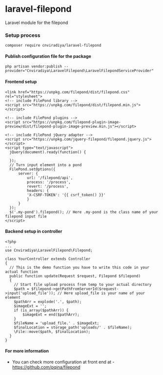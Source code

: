 # laravel-filepond
Laravel module for the filepond

### Setup process
```composer require cnviradiya/laravel-filepond```

#### Publish configuration file for the package
```php artisan vendor:publish --provider="Cnviradiya\LaravelFilepond\LaravelFilepondServiceProvider"```

#### Frontend setup
```
<link href="https://unpkg.com/filepond/dist/filepond.css" rel="stylesheet">
<!-- include FilePond library -->
<script src="https://unpkg.com/filepond/dist/filepond.min.js"></script>

<!-- include FilePond plugins -->
<script src="https://unpkg.com/filepond-plugin-image-preview/dist/filepond-plugin-image-preview.min.js"></script>

<!-- include FilePond jQuery adapter -->
<script src="https://unpkg.com/jquery-filepond/filepond.jquery.js"></script>
<script type="text/javascript">
  jQuery(document).ready(function() {

  });
  // Turn input element into a pond
  FilePond.setOptions({
      server: {
          url: '/filepond/api',
          process: '/process',
          revert: '/process',
          headers: {
          'X-CSRF-TOKEN': '{{ csrf_token() }}'
          }
      }
  });
  $('.my-pond').filepond(); // Here .my-pond is the class name of your filepond input file
</script>
```

#### Backend setup in controller
```
<?php
...
use Cnviradiya\LaravelFilepond\Filepond;

class YourController extends Controller
{
  // This is the demo function you have to write this code in your actual function
  public function update(Request $request, Filepond $filepond)
  {
    // Start file upload process from temp to your actual directory
    $path = $filepond->getPathFromServerId($request->input('upload_file')); // Here upload_file is your name of your element
    $pathArr = explode('.', $path);
    $imageExt = '';
    if (is_array($pathArr)) {
        $imageExt = end($pathArr);
    }
    $fileName = 'upload_file.' . $imageExt;
    $finalLocation = storage_path('uploads/' . $fileName);
    \File::move($path, $finalLocation);
  }
}
```

#### For more information
- You can check more configuration at front end at - https://github.com/pqina/filepond